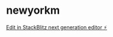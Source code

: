 # newyorkm

[Edit in StackBlitz next generation editor ⚡️](https://stackblitz.com/~/github.com/myblackbeanca/newyorkm)